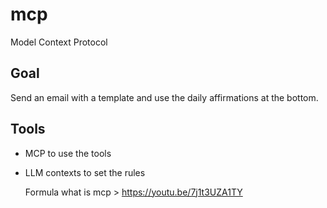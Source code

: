 # mcp
Model Context Protocol


## Goal
Send an email with a template and use the daily affirmations at the bottom.

## Tools
- MCP to use the tools
- LLM contexts to set the rules

  Formula
  what is mcp > https://youtu.be/7j1t3UZA1TY
